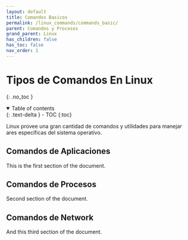 ```yaml
---
layout: default
title: Comandos Basicos
permalink: /linux_commands/commands_basic/
parent: Comandos y Procesos
grand_parent: Linux
has_children: false
has_toc: false
nav_order: 1
---
```


# Tipos de Comandos En Linux
{: .no_toc }

<details open markdown="block">
  <summary>
    Table of contents
  </summary>
  {: .text-delta }
- TOC
{:toc}
</details>

Linux provee una gran cantidad de comandos y utilidades para manejar ares especificas del sistema operativo. 
## Comandos de Aplicaciones

This is the first section of the document.
## Comandos de Procesos

Second section of the document.

## Comandos de Network

And this third section of the document.
